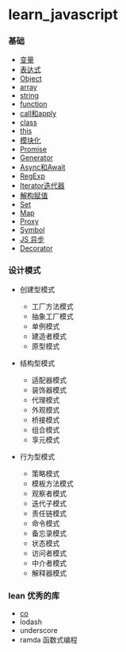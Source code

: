 # learn_javascript
### 基础
* [变量](https://github.com/baoendemao/javascript-summary/tree/master/docs/variable.md)
* [表达式](https://github.com/baoendemao/javascript-summary/tree/master/docs/expression.md)
* [Object](https://github.com/baoendemao/javascript-summary/tree/master/docs/object.md)
* [array](https://github.com/baoendemao/javascript-summary/tree/master/docs/array.md)
* [string](https://github.com/baoendemao/javascript-summary/tree/master/docs/string.md)
* [function](https://github.com/baoendemao/javascript-summary/tree/master/docs/function.md)
* [call和apply](https://github.com/baoendemao/javascript-summary/tree/master/docs/call_apply.md)
* [class](https://github.com/baoendemao/javascript-summary/tree/master/docs/class.md)
* [this](https://github.com/baoendemao/javascript-summary/tree/master/docs/this.md)
* [模块化](https://github.com/baoendemao/javascript-summary/tree/master/docs/module.md)
* [Promise](https://github.com/baoendemao/javascript-summary/tree/master/docs/promise.md)
* [Generator](https://github.com/baoendemao/javascript-summary/tree/master/docs/generator.md)
* [Async和Await](https://github.com/baoendemao/javascript-summary/tree/master/docs/async-await.md)
* [RegExp](https://github.com/baoendemao/javascript-summary/tree/master/docs/regexp.md)
* [Iterator迭代器](https://github.com/baoendemao/javascript-summary/tree/master/docs/iterator.md)
* [解构赋值](https://github.com/baoendemao/javascript-summary/tree/master/docs/assignment.md)
* [Set](https://github.com/baoendemao/javascript-summary/tree/master/docs/set.md)
* [Map](https://github.com/baoendemao/javascript-summary/tree/master/docs/map.md)
* [Proxy](https://github.com/baoendemao/javascript-summary/tree/master/docs/proxy.md)
* [Symbol](https://github.com/baoendemao/javascript-summary/tree/master/docs/symbol.md)
* [JS 异步](https://github.com/baoendemao/javascript-summary/tree/master/docs/js-async.md)
* [Decorator](https://github.com/baoendemao/javascript-summary/tree/master/docs/decorator.md)



### 设计模式
* 创建型模式
    * 工厂方法模式
    * 抽象工厂模式
    * 单例模式
    * 建造者模式
    * 原型模式

* 结构型模式
    * 适配器模式
    * 装饰器模式
    * 代理模式
    * 外观模式
    * 桥接模式
    * 组合模式
    * 享元模式

* 行为型模式
    * 策略模式
    * 模板方法模式
    * 观察者模式
    * 迭代子模式
    * 责任链模式
    * 命令模式
    * 备忘录模式
    * 状态模式
    * 访问者模式
    * 中介者模式
    * 解释器模式

### lean 优秀的库
* [co](https://github.com/baoendemao/javascript-summary/tree/master/lean_lib/lean_co/README.md)
* lodash
* underscore
* ramda 函数式编程